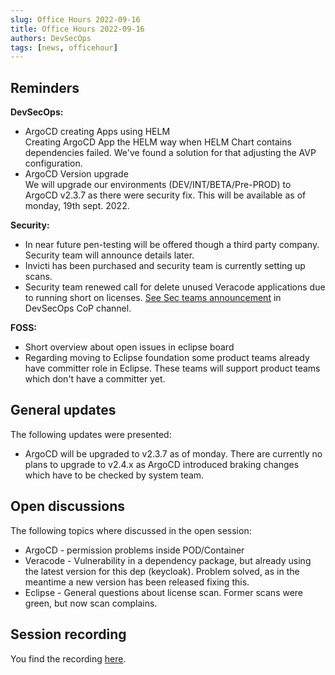 ```yaml
---
slug: Office Hours 2022-09-16
title: Office Hours 2022-09-16
authors: DevSecOps
tags: [news, officehour]
---
```


## Reminders

__DevSecOps:__

- ArgoCD creating Apps using HELM  
  Creating ArgoCD App the HELM way when HELM Chart contains dependencies failed. We've found a solution for that
  adjusting the AVP configuration.
- ArgoCD Version upgrade  
  We will upgrade our environments (DEV/INT/BETA/Pre-PROD) to ArgoCD v2.3.7 as there were security fix. This will be
  available as of monday, 19th sept. 2022.

__Security:__

- In near future pen-testing will be offered though a third party company. Security team will announce details later.
- Invicti has been purchased and security team is currently setting up scans.
- Security team renewed call for delete unused Veracode applications due to running short on
  licenses. [See Sec teams announcement](https://teams.microsoft.com/l/message/19:9a3c4a05a3514d07b973c13e7b468709@thread.tacv2/1662714418275?tenantId=1ad22c6d-2f08-4f05-a0ba-e17f6ce88380&groupId=17b1a2dc-67fb-4a49-a2ed-dd1344321439&parentMessageId=1662714418275&teamName=Communities%20of%20Practices&channelName=CX%20-%20CoP%20DevSecOps&createdTime=1662714418275&allowXTenantAccess=false)
  in DevSecOps CoP channel.

__FOSS:__

- Short overview about open issues in eclipse board
- Regarding moving to Eclipse foundation some product teams already have committer role in Eclipse. These teams will
  support product teams which don't have a committer yet.

## General updates

The following updates were presented:

- ArgoCD will be upgraded to v2.3.7 as of monday. There are currently no plans to upgrade to v2.4.x as ArgoCD introduced
  braking changes which have to be checked by system team.

## Open discussions

The following topics where discussed in the open session:

- ArgoCD - permission problems inside POD/Container
- Veracode - Vulnerability in a dependency package, but already using the latest version for this dep (keycloak).
  Problem solved, as in the meantime a new version has been released fixing this.
- Eclipse - General questions about license scan. Former scans were green, but now scan complains.

## Session recording

You find the
recording [here](https://bcgcatenax.sharepoint.com/sites/CommunitiesofPractises/Shared%20Documents/Forms/AllItems.aspx?sortField=Modified&isAscending=false&id=%2Fsites%2FCommunitiesofPractises%2FShared%20Documents%2FCX%2DCoP%20DevSecOps%2FOffice%5FHours%5FRegular%5FRecordings%2F20220916%5FDevSecOps%20Business%20Hours%2DRecording%2Emp4&viewid=a90239a2%2D4eb1%2D446e%2D9246%2Daedc18ebdc75&parent=%2Fsites%2FCommunitiesofPractises%2FShared%20Documents%2FCX%2DCoP%20DevSecOps%2FOffice%5FHours%5FRegular%5FRecordings).
